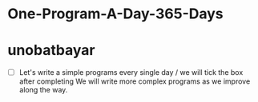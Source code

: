 # One-Program-A-Day-365-Days
# unobatbayar
 -  [ ] Let's write a simple programs every single day / we will tick the box after completing
We will write more complex programs as we improve along the way.





